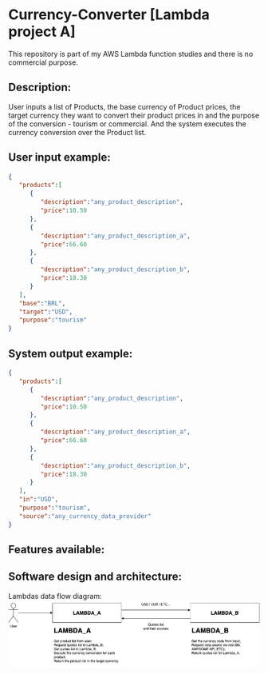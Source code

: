 # Currency-Converter [Lambda project A]

This repository is part of my AWS Lambda function studies and there is no commercial purpose.

## Description:

User inputs a list of Products, the base currency of Product prices, the target currency they want to convert their product prices in and the purpose of the conversion - tourism or commercial. And the system executes the currency conversion over the Product list.

## User input example:

```json
{
   "products":[
      {
         "description":"any_product_description",
         "price":10.50
      },
      {
         "description":"any_product_description_a",
         "price":66.60
      },
      {
         "description":"any_product_description_b",
         "price":18.30
      }
   ],
   "base":"BRL",
   "target":"USD",
   "purpose":"tourism"
}
```

## System output example:

```json
{
   "products":[
      {
         "description":"any_product_description",
         "price":10.50
      },
      {
         "description":"any_product_description_a",
         "price":66.60
      },
      {
         "description":"any_product_description_b",
         "price":18.30
      }
   ],
   "in":"USD",
   "purpose":"tourism",
   "source":"any_currency_data_provider"
}
```

## Features available:

## Software design and architecture:

Lambdas data flow diagram:
![data-flow-diagram](./architecture-diagrams/data-flow-lambdas.png)
